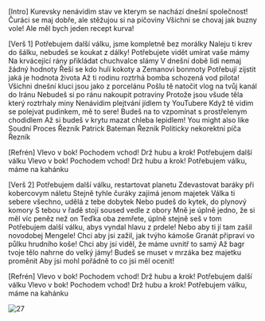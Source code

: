 [Intro]
Kurevsky nenávidim stav ve kterym se nachází dnešní společnost!
Čuráci se maj dobře, ale stěžujou si na píčoviny
Všichni se chovaj jak buzny vole!
Ale měl bych jeden recept kurva!

[Verš 1]
Potřebujem další válku, jsme kompletně bez morálky
Naleju ti krev do šálku, nebudeš se koukat z dálky!
Potřebujete vidět umírat vaše mámy
Na krvácející rány přikládat chuchvalce slámy
V dnešní době lidi nemaj žádný hodnoty
Řeší se kdo hulí kokoty a Zemanovi bonmoty
Potřebují zijstit jaká je hodnota života
Až ti rodinu roztrhá bomba schozená vod pilota!
Všichni dnešní kluci jsou jako z porcelánu
Pošlu tě natočit vlog na tvůj kanál do Iránu
Nebudeš si po ránu nakoupit potraviny
Protože jsou všude těla který roztrhaly miny
Nenávidim plejtvání jídlem ty YouTubere
Když tě vidim se polejvat pudinkem, mě to sere!
Budeš na to vzpomínat s prostřelenym chodidlem
Až si budeš v krytu mazat chleba lepidlem!
You might also like
Soudní Proces
Řezník
Patrick Bateman
Řezník
Politicky nekorektní píča
Řezník

[Refrén]
Vlevo v bok!
Pochodem vchod!
Drž hubu a krok!
Potřebujem další válku
Vlevo v bok!
Pochodem vchod!
Drž hubu a krok!
Potřebujem válku, máme na kahánku

[Verš 2]
Potřebujem další válku, restartovat planetu
Zdevastovat baráky při kobercovym náletu
Stejně tyhle čuráky zajímá jenom majetek
Válka ti sebere všechno, udělá z tebe dobytek
Nebo pudeš do kytek, do plynový komory
S tebou v řadě stojí soused vedle z obory
Mně je úplně jedno, že si měl víc peněz než on
Teďka oba zemřete, úplně stejně seš v tom
Potřebujem další válku, abys vyndal hlavu z prdele!
Nebo aby ti jí tam zašil novodobej Mengele!
Chci aby jsi zažil, jak tvýho kámoše
Granát připraví vo půlku hrudního koše!
Chci aby jsi viděl, že máme uvnitř to samý
Až bagr tvoje tělo nahrne do velký jámy!
Budeš se muset v mrzáka bez majetku proměnit
Aby jsi mohl pořádně to co jsi měl ocenit!

[Refrén]
Vlevo v bok!
Pochodem vchod!
Drž hubu a krok!
Potřebujem další válku
Vlevo v bok!
Pochodem vchod!
Drž hubu a krok!
Potřebujem válku, máme na kahánku

![27](https://user-images.githubusercontent.com/90242762/212367235-6faaf6ca-908d-4983-aaf4-c137caf8cac9.png)
